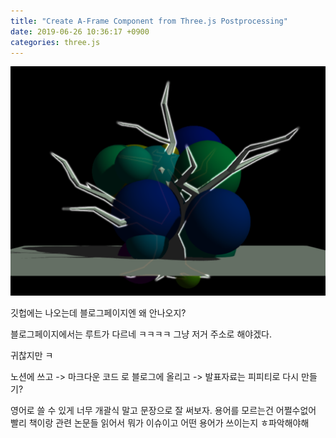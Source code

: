 ```yaml
---
title: "Create A-Frame Component from Three.js Postprocessing"
date: 2019-06-26 10:36:17 +0900
categories: three.js
---
```


![threejs-outline](https://raw.githubusercontent.com/huhsame/huhsame.github.io/master/_assets/2019-09-26/threejs-outline.png)


깃헙에는 나오는데
블로그페이지엔 왜 안나오지?

블로그페이지에서는 루트가 다르네  ㅋㅋㅋㅋ
그냥 저거 주소로 해야겠다. 

귀찮지만 ㅋ

노션에 쓰고 -> 마크다운 코드 로 블로그에 올리고 
-> 발표자료는 피피티로 다시 만들기?

영어로 쓸 수 있게 너무 개괄식 말고 문장으로 잘 써보자. 
용어를 모르는건 어쩔수없어 빨리 책이랑 관련 논문들 읽어서 뭐가 이슈이고 어떤 용어가 쓰이는지 ㅎ파악해야해
